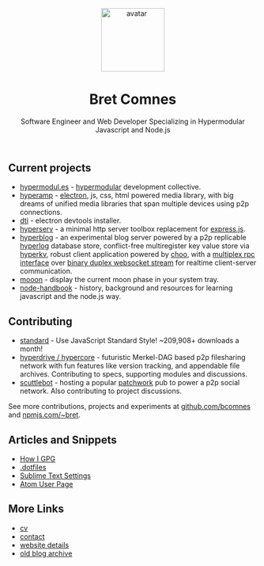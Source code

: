 <header class="header">
  <img class="avatar" src="http://www.gravatar.com/avatar/8d8b82740cb7ca994449cccd1dfdef5f?s=500" alt="avatar" height="128" width="128">
  <h1 class="title">Bret Comnes</h1>
  <p class="subtitle">Software Engineer and Web Developer Specializing in Hypermodular Javascript and Node.js</p>
</header>

## Current projects

- [hypermodul.es](http://hypermodul.es) - [hypermodular](https://opbeat.com/community/posts/hypermodular-development-by-mathias-buus/) development collective.
- [hyperamp](https://github.com/hypermodules/hyperamp) - [electron](http://electron.atom.io), js, css, html powered media library, with big dreams of unified media libraries that span multiple devices using p2p connections.
- [dti](https://github.com/hypermodules/dti) - electron devtools installer.
- [hyperserv](https://github.com/bcomnes/hyperserv) - a minimal http server toolbox replacement for [express.js](http://expressjs.com).
- [hyperblog](https://github.com/bcomnes/hyperblog) - an experimental blog server powered by a p2p replicable [hyperlog](https://github.com/mafintosh/hyperlog) database store, conflict-free multiregister key value store via [hyperkv](https://github.com/substack/hyperkv), robust client application powered by [choo](https://github.com/yoshuawuyts/choo), with a [multiplex rpc interface](https://github.com/substack/multiplex-rpc) over [binary duplex websocket stream](https://github.com/maxogden/websocket-stream) for realtime client-server communication.
- [mooon](https://www.npmjs.com/package/mooon) - display the current moon phase in your system tray.
- [node-handbook](https://github.com/bcomnes/node-handbook) - history, background and resources for learning javascript and the node.js way.

## Contributing

- [standard](https://www.npmjs.com/package/standard) - Use JavaScript Standard Style!  ~209,908+ downloads a month!
- [hyperdrive / hypercore](https://github.com/mafintosh/hyperdrive) - futuristic Merkel-DAG based p2p filesharing network with fun features like version tracking, and appendable file archives.  Contributing to specs, supporting modules and discussions.
- [scuttlebot](https://ssbc.github.io) - hosting a popular [patchwork](https://github.com/ssbc/patchwork) pub to power a p2p social network.  Also contributing to project discussions.

See more contributions, projects and experiments at [github.com/bcomnes](https://github.com/bcomnes) and [npmjs.com/~bret](https://www.npmjs.com/~bret).

## Articles and Snippets

- [How I GPG](https://gist.github.com/bcomnes/647477a3a143774069755d672cb395ca)
- [.dotfiles](https://github.com/bcomnes/.dotfiles)
- [Sublime Text Settings](https://github.com/bcomnes/sublime-text-settings)
- [Atom User Page](https://atom.io/users/bcomnes)

## More Links

- [<i class="fa fa-file-text"></i> cv](/cv)
- [<i class="fa fa-comment"></i> contact](/contact)
- [<i class="fa fa-file-code-o"></i> website details](/about)
- [<i class="fa fa-clock-o"></i> old blog archive](https://github.com/bcomnes/bcomnes.github.io)
